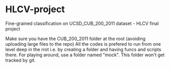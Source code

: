 HLCV-project
============

Fine-grained classification on UCSD_CUB_200_2011 dataset - HLCV final project

Make sure you have the CUB_200_2011 folder at the root (avoiding uploading large files to the repo)
All the codes is prefered to run from one level deep in the rrot i.e. by creating a folder and having funcs and scripts there.
For playing around, use a folder named "mock". This folder won't get tracked by git.
